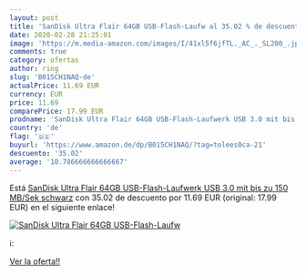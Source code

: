 ```yaml
---
layout: post
title: 'SanDisk Ultra Flair 64GB USB-Flash-Laufw al 35.02 % de descuento'
date: 2020-02-28 21:25:01
image: 'https://m.media-amazon.com/images/I/41xl5f6jfTL._AC_._SL200_.jpg'
comments: true
category: ofertas
author: ring
slug: 'B015CH1NAQ-de'
actualPrice: 11.69 EUR
currency: EUR
price: 11.69
comparePrice: 17.99 EUR
prodname: 'SanDisk Ultra Flair 64GB USB-Flash-Laufwerk USB 3.0 mit bis zu 150 MB/Sek  schwarz'
country: 'de'
flag: '🇩🇪'
buyurl: 'https://www.amazon.de/dp/B015CH1NAQ/?tag=tolees0ca-21'
descuento: '35.02'
average: '10.786666666666667'
---
```


Está [SanDisk Ultra Flair 64GB USB-Flash-Laufwerk USB 3.0 mit bis zu 150 MB/Sek  schwarz](https://www.amazon.de/dp/B015CH1NAQ/?tag=tolees0ca-21) con 35.02 de descuento por 11.69 EUR (original: 17.99 EUR) en el siguiente enlace!

[![SanDisk Ultra Flair 64GB USB-Flash-Laufw](https://m.media-amazon.com/images/I/41xl5f6jfTL._AC_._SL200_.jpg)](https://www.amazon.de/dp/B015CH1NAQ/?tag=tolees0ca-21)

ℹ️:


[Ver la oferta!!](https://www.amazon.de/dp/B015CH1NAQ/?tag=tolees0ca-21)
